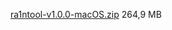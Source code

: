 [ra1ntool-v1.0.0-macOS.zip](https://mega.nz/file/TdcS3RKR#W4debxUxAV_3N27iq4xEO8Xdzb6D0W9I-pEzLC5DkzM) 264,9 MB
